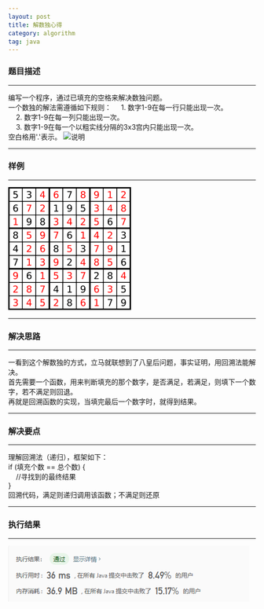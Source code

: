 ```yaml
---
layout: post  
title: 解数独心得  
category: algorithm  
tag: java
---
```

### 题目描述
- - -
编写一个程序，通过已填充的空格来解决数独问题。  
一个数独的解法需遵循如下规则：
&nbsp;&nbsp;&nbsp;&nbsp;1. 数字1-9在每一行只能出现一次。  
&nbsp;&nbsp;&nbsp;&nbsp;2. 数字1-9在每一列只能出现一次。  
&nbsp;&nbsp;&nbsp;&nbsp;3. 数字1-9在每一个以粗实线分隔的3x3宫内只能出现一次。  
空白格用'.'表示。
![说明](/public/muimage/leetcode37-01.png)
- - -
### 样例
- - -
![输入样例](/public/myimage/leetcode37-02.png)
- - -
### 解决思路
- - -
一看到这个解数独的方式，立马就联想到了八皇后问题，事实证明，用回溯法能解决。  
首先需要一个函数，用来判断填充的那个数字，是否满足，若满足，则填下一个数字，若不满足则回退。  
再就是回溯函数的实现，当填完最后一个数字时，就得到结果。
- - -
### 解决要点
- - -
理解回溯法（递归），框架如下：  
if&nbsp;(填充个数&nbsp;==&nbsp;总个数)&nbsp;{  
&nbsp;&nbsp;&nbsp;&nbsp;//寻找到的最终结果  
}  
回溯代码，满足则递归调用该函数；不满足则还原
- - -
### 执行结果
- - -
![执行结果](/public/myimage/leetcode37-03.png)